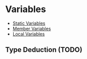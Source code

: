 # Variables

- [Static Variables](Variables/Static%20Variables.md)
- [Member Variables](Variables/Member%20Variables.md)
- [Local Variables](Variables/Local%20Variables.md)
## Type Deduction (TODO)